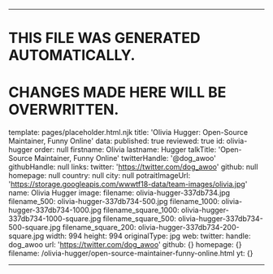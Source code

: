 ----

# THIS FILE WAS GENERATED AUTOMATICALLY.
# CHANGES MADE HERE WILL BE OVERWRITTEN.

template: pages/placeholder.html.njk
title: 'Olivia Hugger: Open-Source Maintainer, Funny Online'
data:
  published: true
  reviewed: true
  id: olivia-hugger
  order: null
  firstname: Olivia
  lastname: Hugger
  talkTitle: 'Open-Source Maintainer, Funny Online'
  twitterHandle: '@dog_awoo'
  githubHandle: null
  links:
    twitter: 'https://twitter.com/dog_awoo'
    github: null
    homepage: null
  country: null
  city: null
  potraitImageUrl: 'https://storage.googleapis.com/wwwtf18-data/team-images/olivia.jpg'
  name: Olivia Hugger
  image:
    filename: olivia-hugger-337db734.jpg
    filename_500: olivia-hugger-337db734-500.jpg
    filename_1000: olivia-hugger-337db734-1000.jpg
    filename_square_1000: olivia-hugger-337db734-1000-square.jpg
    filename_square_500: olivia-hugger-337db734-500-square.jpg
    filename_square_200: olivia-hugger-337db734-200-square.jpg
    width: 994
    height: 994
    originalType: jpg
  web:
    twitter:
      handle: dog_awoo
      url: 'https://twitter.com/dog_awoo'
    github: {}
    homepage: {}
filename: /olivia-hugger/open-source-maintainer-funny-online.html
yt: {}

----

 